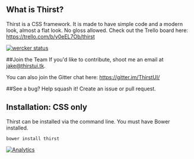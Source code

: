 ## What is Thirst?

Thirst is a CSS framework. It is made to have simple code and a modern look, almost a flat look. No gloss allowed.
Check out the Trello board here: https://trello.com/b/y0eEL7Ob/thirst

[![wercker status](https://app.wercker.com/status/0f6dbc6d3e6cbb00c5b4dc4445c4ae63/m "wercker status")](https://app.wercker.com/project/bykey/0f6dbc6d3e6cbb00c5b4dc4445c4ae63)

##Join the Team
If you'd like to contribute, shoot me an email at jake@thirstui.tk.

You can also join the Gitter chat here: https://gitter.im/ThirstUI/

##See a bug? Help squash it! Create an issue or pull request.

## Installation: CSS only

Thirst can be installed via the command line. You must have Bower installed.

`bower install thirst`

[![Analytics](https://ga-beacon.appspot.com/UA-53505204-2/PhoenixUI/?pixel)](https://github.com/igrigorik/ga-beacon)
